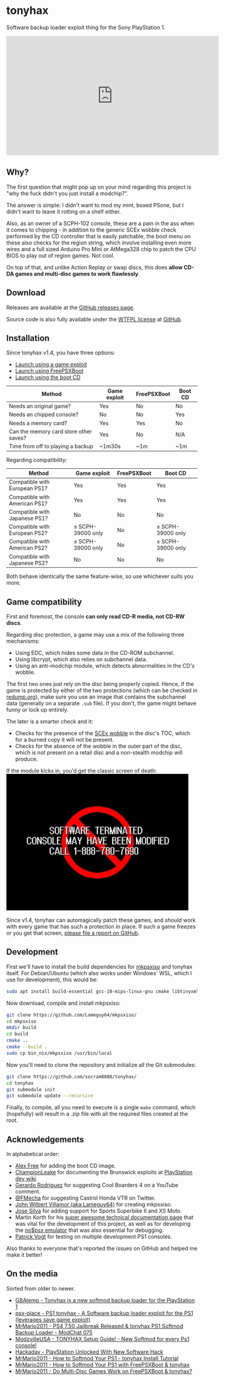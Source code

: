---
---

tonyhax
=======

Software backup loader exploit thing for the Sony PlayStation 1.

<iframe width="560" height="315" src="https://www.youtube.com/embed/TO6msoWZa2I" frameborder="0" allow="accelerometer; autoplay; clipboard-write; encrypted-media; gyroscope; picture-in-picture" allowfullscreen class="yt-video"></iframe>

Why?
----

The first question that might pop up on your mind regarding this project is "why the fuck didn't you just install a modchip?".

The answer is simple: I didn't want to mod my mint, boxed PSone, but I didn't want to leave it rotting on a shelf either.

Also, as an owner of a SCPH-102 console, these are a pain in the ass when it comes to chipping - in addition to the generic SCEx wobble check performed by the CD controller that is easily patchable, the boot menu on these also checks for the region string, which involve installing even more wires and a full sized Arduino Pro Mini or AtMega328 chip to patch the CPU BIOS to play out of region games. Not cool.

On top of that, and unlike Action Replay or swap discs, this does **allow CD-DA games and multi-disc games to work flawlessly**.

Download
--------

Releases are available at the [GitHub releases page](https://github.com/socram8888/tonyhax/releases).

Source code is also fully available under the [WTFPL license](https://github.com/socram8888/tonyhax/blob/master/LICENSE) at [GitHub](https://github.com/socram8888/tonyhax/).

Installation
------------

Since tonyhax v1.4, you have three options:
 * [Launch using a game exploit](game-exploit.html)
 * [Launch using FreePSXBoot](freepsxboot.html)
 * [Launch using the boot CD](boot-cd.html)

| Method                                 | Game exploit          | FreePSXBoot           | Boot CD               |
|----------------------------------------|-----------------------|-----------------------|-----------------------|
| Needs an original game?                | Yes                   | No                    | No                    |
| Needs an chipped console?              | No                    | No                    | Yes                   |
| Needs a memory card?                   | Yes                   | Yes                   | No                    |
| Can the memory card store other saves? | Yes                   | No                    | N/A                   |
| Time from off to playing a backup      | ~1m30s                | ~1m                   | ~1m                   |

Regarding compatibility:

| Method                                 | Game exploit          | FreePSXBoot           | Boot CD               |
|----------------------------------------|-----------------------|-----------------------|-----------------------|
| Compatible with European PS1?          | Yes                   | Yes                   | Yes                   |
| Compatible with American PS1?          | Yes                   | Yes                   | Yes                   |
| Compatible with Japanese PS1?          | No                    | No                    | No                    |
| Compatible with European PS2?          | ≤ SCPH-39000 only     | No                    | ≤ SCPH-39000 only     |
| Compatible with American PS2?          | ≤ SCPH-39000 only     | No                    | ≤ SCPH-39000 only     |
| Compatible with Japanese PS2?          | No                    | No                    | No                    |

Both behave identically the same feature-wise, so use whichever suits you more.

Game compatibility
------------------

First and foremost, the console **can only read CD-R media, not CD-RW discs**.

Regarding disc protection, a game may use a mix of the following three mechanisms:
 * Using EDC, which hides some data in the CD-ROM subchannel.
 * Using libcrypt, which also relies on subchannel data.
 * Using an anti-modchip module, which detects abnormalities in the CD's wobble.

The first two ones just rely on the disc being properly copied. Hence, if the game is protected by either of the two protections (which can be checked in [redump.org](http://redump.org/discs/system/psx/)), make sure you use an image that contains the subchannel data (generally on a separate `.sub` file). If you don't, the game might behave funny or lock up entirely.

The later is a smarter check and it:
 * Checks for the presence of the [SCEx wobble](https://www.youtube.com/watch?v=XUwSOfQ1D3c) in the disc's TOC, which for a burned copy it will not be present.
 * Checks for the absence of the wobble in the outer part of the disc, which is not present on a retail disc and a non-stealth modchip will produce.

If the module kicks in, you'd get the classic screen of death:
![Screen displaying the "SOFTWARE TERMINATED" message](terminated.jpg)

Since v1.4, tonyhax can automagically patch these games, and _should_ work with every game that has such a protection in place. If such a game freezes or you get that screen, [please file a report on GitHub](https://github.com/socram8888/tonyhax/issues/new?assignees=&labels=antipiracy&template=antipiracy-issue.md&title=).

Development
-----------

First we'll have to install the build dependencies for [mkpsxiso](https://github.com/Lameguy64/mkpsxiso) and tonyhax itself. For Debian/Ubuntu (which also works under Windows' WSL, which I use for development), this would be:

```sh
sudo apt install build-essential gcc-10-mips-linux-gnu cmake libtinyxml2-dev git
```

Now download, compile and install mkpsxiso:

```sh
git clone https://github.com/Lameguy64/mkpsxiso/
cd mkpsxiso
mkdir build
cd build
cmake ..
cmake --build .
sudo cp bin_nix/mkpsxiso /usr/bin/local
```

Now you'll need to clone the repository and initialize all the Git submodules:

```sh
git clone https://github.com/socram8888/tonyhax/
cd tonyhax
git submodule init
git submodule update --recursive
```

Finally, to compile, all you need to execute is a single `make` command, which (hopefully) will result in a .zip file with all the required files created at the root.

Acknowledgements
----------------

In alphabetical order:

 * [Alex Free](https://github.com/alex-free) for adding the boot CD image.
 * [ChampionLeake](https://twitter.com/ChampionLeake79) for documenting the Brunswick exploits at [PlayStation dev wiki](https://playstationdev.wiki/ps1devwiki/index.php?title=Vulnerabilities).
 * [Gerardo Rodriguez](https://www.youtube.com/channel/UCxus_GF6-Lu9qD62nhLYxtA) for suggesting Cool Boarders 4 on a YouTube comment.
 * [@FMecha](https://twitter.com/FMecha_EXE/status/1372921230676783107) for suggesting Castrol Honda VTR on Twitter.
 * [John Wilbert Villamor (aka Lameguy64)](https://github.com/Lameguy64) for creating mkpsxiso.
 * [Jose Silva](https://github.com/krystalgamer) for adding support for Sports Superbike II and XS Moto.
 * Martin Korth for his [super awesome technical documentation page](https://problemkaputt.de/psx-spx.htm) that was vital for the development of this project, as well as for developing the [no$psx emulator](https://problemkaputt.de/psx.htm) that was also essential for debugging.
 * [Patrick Vogt](https://patrickvogt.net/) for testing on multiple development PS1 consoles.

Also thanks to everyone that's reported the issues on GitHub and helped me make it better!

On the media
------------

Sorted from older to newer.

 * [GBAtemp - Tonyhax is a new softmod backup loader for the PlayStation 1](https://gbatemp.net/threads/tonyhax-is-a-new-softmod-backup-loader-for-the-playstation-1.584717/)
 * [psx-place - PS1 tonyhax - A Software backup loader exploit for the PS1 (leverages save game exploit)](https://www.psx-place.com/threads/tonyhax-a-software-backup-loader-exploit-for-the-ps1-leverages-save-game-exploit.33236/)
 * [MrMario2011 - PS4 7.50 Jailbreak Released & tonyhax PS1 Softmod Backup Loader - ModChat 075](https://www.youtube.com/watch?v=caBo0YARS0c)
 * [ModzvilleUSA - TONYHAX Setup Guide! - New Softmod for every Ps1 console!](https://www.youtube.com/watch?v=gtba3GtmC1I)
 * [Hackaday - PlayStation Unlocked With New Software Hack](https://hackaday.com/2021/03/15/playstation-unlocked-with-new-software-hack/)
 * [MrMario2011 - How to Softmod Your PS1 - tonyhax Install Tutorial](https://www.youtube.com/watch?v=01gVgTQLP9U)
 * [MrMario2011 - How to Softmod Your PS1 with FreePSXBoot & tonyhax](https://www.youtube.com/watch?v=ggpm-thuaTY)
 * [MrMario2011 - Do Multi-Disc Games Work on FreePSXBoot & tonyhax?](https://www.youtube.com/watch?v=zcede5CI-os)
